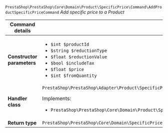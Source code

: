 `PrestaShop\PrestaShop\Core\Domain\Product\SpecificPrice\Command\AddProductSpecificPriceCommand`
_Add specific price to a Product_

| Command details            |    |
| -------------------------- | -- |
| **Constructor parameters** | <ul> <li>`$int $productId`</li>  <li>`$string $reductionType`</li>  <li>`$float $reductionValue`</li>  <li>`$bool $includeTax`</li>  <li>`$float $price`</li>  <li>`$int $fromQuantity`</li> </ul> |
| **Handler class**          | `PrestaShop\PrestaShop\Adapter\Product\SpecificPrice\CommandHandler\AddProductSpecificPriceHandler`  <p> Implements: </p> <ul>  <li>`PrestaShop\PrestaShop\Core\Domain\Product\SpecificPrice\CommandHandler\AddProductSpecificPriceHandlerInterface`</li>  |
| **Return type** |  `PrestaShop\PrestaShop\Core\Domain\SpecificPrice\ValueObject\SpecificPriceId`  |
